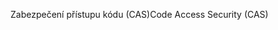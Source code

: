 <span data-ttu-id="8be6b-101">Zabezpečení přístupu kódu (CAS)</span><span class="sxs-lookup"><span data-stu-id="8be6b-101">Code Access Security (CAS)</span></span>
